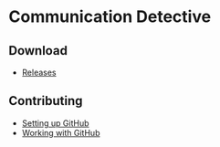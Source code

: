 # Communication Detective

## Download

* [Releases](https://github.com/eugencowie/CommunicationDetective/releases)

## Contributing

* [Setting up GitHub](https://imgur.com/a/Hy6EI)
* [Working with GitHub](https://imgur.com/a/BNnF8)
